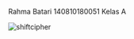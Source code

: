 Rahma Batari
140810180051
Kelas A

![shiftcipher](https://user-images.githubusercontent.com/47982121/93761061-581e4100-fc37-11ea-88f3-2c85eb982f3b.JPG)


